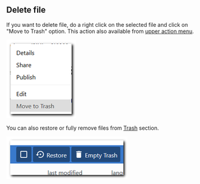 ## Delete file

If you want to delete file, do a right click on the selected file and click on "Move to Trash" option. This action also available from [upper action menu](./index.md).

![delete](./images/delete.png)

You can also restore or fully remove files from [Trash](./trash.md) section.

![trash](./images/trash.png)